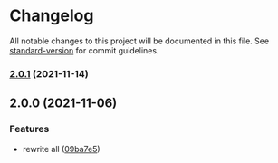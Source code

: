 # Changelog

All notable changes to this project will be documented in this file. See [standard-version](https://github.com/conventional-changelog/standard-version) for commit guidelines.

### [2.0.1](https://github.com/p-chan/2ch-trip/compare/v2.0.0...v2.0.1) (2021-11-14)

## 2.0.0 (2021-11-06)


### Features

* rewrite all ([09ba7e5](https://github.com/p-chan/2ch-trip/commit/09ba7e52ad9e87e2e1897fccc8a98b4712ced9af))
